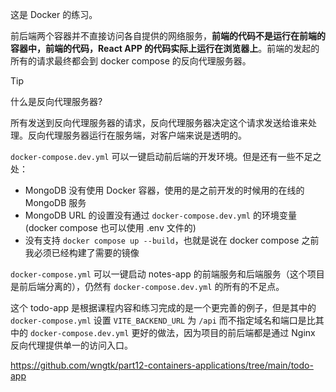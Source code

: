 这是 Docker 的练习。

前后端两个容器并不直接访问各自提供的网络服务，**前端的代码不是运行在前端的容器中，前端的代码，React APP 的代码实际上运行在浏览器上**。前端的发起的所有的请求最终都会到 docker compose 的反向代理服务器。

> [!TIP]
> 什么是反向代理服务器?
> 
> 所有发送到反向代理服务器的请求，反向代理服务器决定这个请求发送给谁来处理。反向代理服务器运行在服务端，对客户端来说是透明的。

`docker-compose.dev.yml` 可以一键启动前后端的开发环境。但是还有一些不足之处：

- MongoDB 没有使用 Docker 容器，使用的是之前开发的时候用的在线的 MongoDB 服务
- MongoDB URL 的设置没有通过 `docker-compose.dev.yml` 的环境变量(docker compose 也可以使用 .env 文件的)
- 没有支持 `docker compose up --build`，也就是说在 docker compose 之前我必须已经构建了需要的镜像

`docker-compose.yml` 可以一键启动 notes-app 的前端服务和后端服务（这个项目是前后端分离的），仍然有 `docker-compose.dev.yml` 的所有的不足点。

这个 todo-app 是根据课程内容和练习完成的是一个更完善的例子，但是其中的 `docker-compose.yml` 设置 `VITE_BACKEND_URL` 为 `/api` 而不指定域名和端口是比其中的 `docker-compose.dev.yml` 更好的做法，因为项目的前后端都是通过 Nginx 反向代理提供单一的访问入口。

https://github.com/wngtk/part12-containers-applications/tree/main/todo-app

